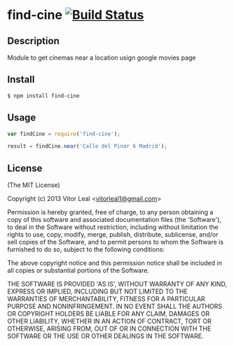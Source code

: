 find-cine [![Build Status](https://secure.travis-ci.org/vitorleal/find-cine.png)](http://travis-ci.org/vitorleal/find-cine)
=======

## Description

Module to get cinemas near a location usign google movies page

## Install

```bash
$ npm install find-cine
```

## Usage

```js
var findCine = require('find-cine');

result = findCine.near('Calle del Pinar 6 Madrid');
```

## License

(The MIT License)

Copyright (c) 2013 Vitor Leal &lt;vitorleal1@gmail.com&gt;

Permission is hereby granted, free of charge, to any person obtaining
a copy of this software and associated documentation files (the
'Software'), to deal in the Software without restriction, including
without limitation the rights to use, copy, modify, merge, publish,
distribute, sublicense, and/or sell copies of the Software, and to
permit persons to whom the Software is furnished to do so, subject to
the following conditions:

The above copyright notice and this permission notice shall be
included in all copies or substantial portions of the Software.

THE SOFTWARE IS PROVIDED 'AS IS', WITHOUT WARRANTY OF ANY KIND,
EXPRESS OR IMPLIED, INCLUDING BUT NOT LIMITED TO THE WARRANTIES OF
MERCHANTABILITY, FITNESS FOR A PARTICULAR PURPOSE AND NONINFRINGEMENT.
IN NO EVENT SHALL THE AUTHORS OR COPYRIGHT HOLDERS BE LIABLE FOR ANY
CLAIM, DAMAGES OR OTHER LIABILITY, WHETHER IN AN ACTION OF CONTRACT,
TORT OR OTHERWISE, ARISING FROM, OUT OF OR IN CONNECTION WITH THE
SOFTWARE OR THE USE OR OTHER DEALINGS IN THE SOFTWARE.
